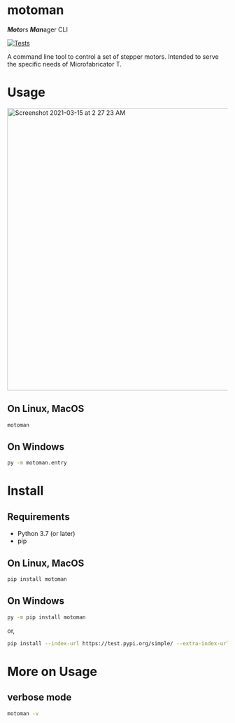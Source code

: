 # motoman
***Moto***rs ***Man***ager CLI


[![Tests](https://github.com/TechnocultureResearch/MotorsManager-CLI/actions/workflows/python-package.yml/badge.svg?branch=dev)](https://github.com/TechnocultureResearch/MotorsManager-CLI/actions/workflows/python-package.yml)

A command line tool to control a set of stepper motors. Intended to serve the specific needs of Microfabricator T.

# Usage
<img width="645" alt="Screenshot 2021-03-15 at 2 27 23 AM" src="https://user-images.githubusercontent.com/33483920/111083938-1dd29400-8536-11eb-99e8-800182b5d991.png">

## On Linux, MacOS
```bash
motoman
```

## On Windows
```cmd
py -m motoman.entry
```

# Install

## Requirements
- Python 3.7 (or later)
- pip

## On Linux, MacOS
```bash
pip install motoman
```

## On Windows
```cmd
py -m pip install motoman
```

or, 

```bash
pip install --index-url https://test.pypi.org/simple/ --extra-index-url https://pypi.org/simple motoman
```

# More on Usage
## verbose mode
```bash
motoman -v
```
